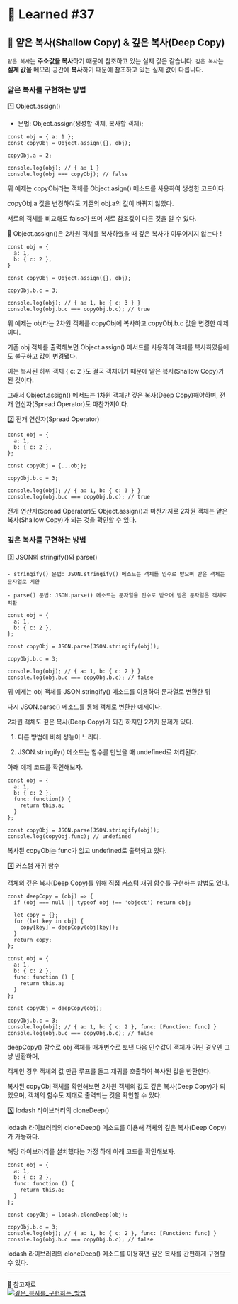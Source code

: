 # 🌟 Learned #37

## 🔶 얕은 복사(Shallow Copy) & 깊은 복사(Deep Copy)

`얕은 복사`는 **주소값을 복사**하기 때문에 참조하고 있는 실제 값은 같습니다.
`깊은 복사`는 **실제 값을** 메모리 공간에 **복사**하기 때문에 참조하고 있는 실제 값이 다릅니다.

### 얕은 복사를 구현하는 방법

1️⃣ Object.assign()

- 문법: Object.assign(생성할 객체, 복사할 객체);

```
const obj = { a: 1 };
const copyObj = Object.assign({}, obj);

copyObj.a = 2;

console.log(obj); // { a: 1 }
console.log(obj === copyObj); // false
```

위 예제는 copyObj라는 객체를 Object.asign() 메소드를 사용하여 생성한 코드이다.

copyObj.a 값을 변경하여도 기존의 obj.a의 값이 바뀌지 않았다.

서로의 객체를 비교해도 false가 뜨며 서로 참조값이 다른 것을 알 수 있다.

📍 Object.assign()은 2차원 객체를 복사하였을 때 깊은 복사가 이루어지지 않는다 !

```
const obj = {
  a: 1,
  b: { c: 2 },
}

const copyObj = Object.assign({}, obj);

copyObj.b.c = 3;

console.log(obj); // { a: 1, b: { c: 3 } }
console.log(obj.b.c === copyObj.b.c); // true
```

위 예제는 obj라는 2차원 객체를 copyObj에 복사하고 copyObj.b.c 값을 변경한 예제이다.

기존 obj 객체를 출력해보면 Object.assign() 메서드를 사용하여 객체를 복사하였음에도 불구하고 값이 변경됐다.

이는 복사된 하위 객체 { c: 2 }도 결국 객체이기 때문에 얕은 복사(Shallow Copy)가 된 것이다.

그래서 Object.assign() 메서드는 1차원 객체만 깊은 복사(Deep Copy)해야하며, 전개 연산자(Spread Operator)도 마찬가지이다.

2️⃣ 전개 연산자(Spread Operator)

```
const obj = {
  a: 1,
  b: { c: 2 },
};

const copyObj = {...obj};

copyObj.b.c = 3;

console.log(obj); // { a: 1, b: { c: 3 } }
console.log(obj.b.c === copyObj.b.c); // true
```

전개 연산자(Spread Operator)도 Object.assign()과 마찬가지로 2차원 객체는 얕은 복사(Shallow Copy)가 되는 것을 확인할 수 있다.

### 깊은 복사를 구현하는 방법

3️⃣ JSON의 stringify()와 parse()

```
- stringify() 문법: JSON.stringify() 메소드는 객체를 인수로 받으며 받은 객체는 문자열로 치환

- parse() 문법: JSON.parse() 메소드는 문자열을 인수로 받으며 받은 문자열은 객체로 치환

const obj = {
  a: 1,
  b: { c: 2 },
};

const copyObj = JSON.parse(JSON.stringify(obj));

copyObj.b.c = 3;

console.log(obj); // { a: 1, b: { c: 2 } }
console.log(obj.b.c === copyObj.b.c); // false
```

위 예제는 obj 객체를 JSON.stringify() 메소드를 이용하여 문자열로 변환한 뒤

다시 JSON.parse() 메소드를 통해 객체로 변환한 예제이다.

2차원 객체도 깊은 복사(Deep Copy)가 되긴 하지만 2가지 문제가 있다.

1. 다른 방법에 비해 성능이 느리다.

2. JSON.stringify() 메소드는 함수를 만났을 때 undefined로 처리된다.

아래 예제 코드를 확인해보자.

```
const obj = {
  a: 1,
  b: { c: 2 },
  func: function() {
    return this.a;
  }
};

const copyObj = JSON.parse(JSON.stringify(obj));
console.log(copyObj.func); // undefined
```

복사된 copyObj는 func가 없고 undefined로 출력되고 있다.

4️⃣ 커스텀 재귀 함수

객체의 깊은 복사(Deep Copy)를 위해 직접 커스텀 재귀 함수를 구현하는 방법도 있다.

```
const deepCopy = (obj) => {
  if (obj === null || typeof obj !== 'object') return obj;

  let copy = {};
  for (let key in obj) {
    copy[key] = deepCopy(obj[key]);
  }
  return copy;
};

const obj = {
  a: 1,
  b: { c: 2 },
  func: function () {
    return this.a;
  }
};

const copyObj = deepCopy(obj);

copyObj.b.c = 3;
console.log(obj); // { a: 1, b: { c: 2 }, func: [Function: func] }
console.log(obj.b.c === copyObj.b.c); // false
```

deepCopy() 함수로 obj 객체를 매개변수로 보낸 다음 인수값이 객체가 아닌 경우엔 그냥 반환하며,

객체인 경우 객체의 값 만큼 루프를 돌고 재귀를 호출하여 복사된 값을 반환한다.

복사된 copyObj 객체를 확인해보면 2차원 객체의 값도 깊은 복사(Deep Copy)가 되었으며, 객체의 함수도 제대로 출력되는 것을 확인할 수 있다.

5️⃣ lodash 라이브러리의 cloneDeep()

lodash 라이브러리의 cloneDeep() 메소드를 이용해 객체의 깊은 복사(Deep Copy)가 가능하다.

해당 라이브러리를 설치했다는 가정 하에 아래 코드를 확인해보자.

```
const obj = {
  a: 1,
  b: { c: 2 },
  func: function () {
    return this.a;
  }
};

const copyObj = lodash.cloneDeep(obj);

copyObj.b.c = 3;
console.log(obj); // { a: 1, b: { c: 2 }, func: [Function: func] }
console.log(obj.b.c === copyObj.b.c); // false
```

lodash 라이브러리의 cloneDeep() 메소드를 이용하면 깊은 복사를 간편하게 구현할 수 있다.

---

💟 참고자료
<br>
[![깊은_복사를_구현하는_방법](https://img.shields.io/badge/깊은_복사를_구현하는_방법-E8E8E8.svg?style=for-the-badge&logo=깊은_복사를_구현하는_방법&logoColor=white)](https://dori-coding.tistory.com/entry/JavaScript-%EC%96%95%EC%9D%80-%EB%B3%B5%EC%82%ACShallow-Copy%EC%99%80-%EA%B9%8A%EC%9D%80-%EB%B3%B5%EC%82%ACDeep-Copy)

